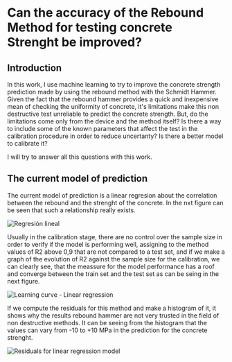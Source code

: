 # Can the accuracy of the Rebound Method for testing concrete Strenght be improved?

## Introduction

In this work, I use machine learning to try to improve the concrete strength prediction made by using the rebound method with the Schmidt Hammer.
Given the fact that the rebound hammer provides a quick and inexpensive mean of checking the uniformity of concrete, it's limitations make this non destructive test unreliable
to predict the concrete strength. But, do the limitations come only from the device and the method itself? 
Is there a way to include some of the known parameters that affect the test in the calibration procedure in order to reduce uncertanty?
Is there a better model to calibrate it? 

I will try to answer all this questions with this work.

## The current model of prediction

The current model of prediction is a linear regresion about the correlation between the rebound and the strenght of the concrete. 
In the nxt figure can be seen that such a relationship really exists.

![Regresión lineal](https://user-images.githubusercontent.com/61053776/154716078-36f8e7f3-883d-4939-a4b1-6d6b14508f22.png)

Usually in the calibration stage, there are no control over the sample size in order to verify if the model is performing well, assigning to the method values of R2 above 0,9
that are not compared to a test set, and if we make a graph of the evolution of R2 against the sample size for the calibration, we can clearly see, that the meassure for the
model performance has a roof and converge between the train set and the test set as can be seing in the next figure.

![Learning curve - Linear regression](https://user-images.githubusercontent.com/61053776/154716819-716189f7-dc3d-4c88-a773-183604cb8fd7.png)

If we compute the residuals for this method and make a histogram of it, it shows why the results rebound hammer are not very trusted in the field of non destructive methods. 
It can be seeing from the histogram that the values can vary from -10 to +10 MPa in the prediction for the concrete strenght.

![Residuals for linear regression model](https://user-images.githubusercontent.com/61053776/154717401-e2bb67b1-64af-4f0c-83cd-46acecb8605b.png)



